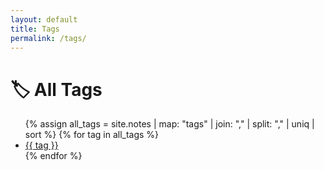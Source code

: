 ```yaml
---
layout: default
title: Tags
permalink: /tags/
---
```


# 🏷 All Tags

<ul>
  {% assign all_tags = site.notes | map: "tags" | join: "," | split: "," | uniq | sort %}
  {% for tag in all_tags %}
    <li>
      <a href="{{ '/tags/' | append: tag | append: '/' | relative_url }}">{{ tag }}</a>
    </li>
  {% endfor %}
</ul>
